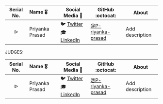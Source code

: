 |    Serial No.    |      Name :medal_military:    |     Social Media :wave:    | GitHub :octocat: | About |
|:-------------:|:-------------------|------------------|---------------|---------------|
| ᐉ | Priyanka Prasad | :bird: [Twitter](https://twitter.com/Priyanka_p10) <br>:mortar_board: [LinkedIn](https://www.linkedin.com/in/priyanka677) | [@P-riyanka-prasad](https://github.com/P-riyanka-prasad)  | Add description |


JUDGES:

|    Serial No.    |      Name :medal_military:    |     Social Media :wave:    | GitHub :octocat: | About |
|:-------------:|:-------------------|------------------|---------------|---------------|
| ᐉ | Priyanka Prasad | :bird: [Twitter](https://twitter.com/Priyanka_p10) <br>:mortar_board: [LinkedIn](https://www.linkedin.com/in/priyanka677) | [@P-riyanka-prasad](https://github.com/P-riyanka-prasad)  | Add description |
